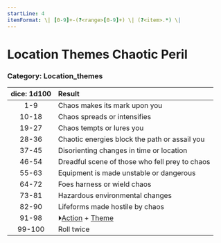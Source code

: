 ```yaml
---
startLine: 4
itemFormat: \| [0-9]+-(?<range>[0-9]+) \| (?<item>.*) \|
---
```

# Location Themes Chaotic Peril
### Category: Location_themes

| dice: 1d100 | Result |
|:----:|:-------|
| 1-9 | Chaos makes its mark upon you |
| 10-18 | Chaos spreads or intensifies |
| 19-27 | Chaos tempts or lures you |
| 28-36 | Chaotic energies block the path or assail you |
| 37-45 | Disorienting changes in time or location |
| 46-54 | Dreadful scene of those who fell prey to chaos |
| 55-63 | Equipment is made unstable or dangerous |
| 64-72 | Foes harness or wield chaos |
| 73-81 | Hazardous environmental changes |
| 82-90 | Lifeforms made hostile by chaos |
| 91-98 | ⏵[Action](Core_Action.md) + [Theme](Core_Theme.md) |
| 99-100 | Roll twice |